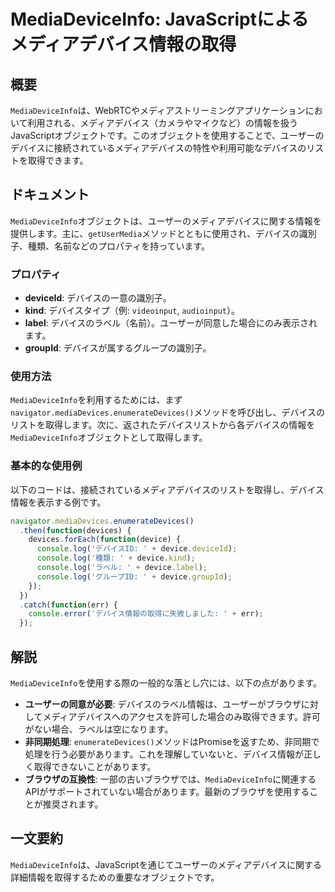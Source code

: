 <!--
Meta Description: # MediaDeviceInfo: JavaScriptによるメディアデバイス情報の取得 ## 概要 `MediaDeviceInfo`は、WebRTCやメディアストリーミングアプリケーションにおいて利用される、メディアデバイス（カメラやマイクなど）の情報を扱うJavaScriptオブジェクトです...
Meta Keywords: mediadeviceinfo, device, console, log, enumeratedevices
-->

# MediaDeviceInfo: JavaScriptによるメディアデバイス情報の取得

## 概要
`MediaDeviceInfo`は、WebRTCやメディアストリーミングアプリケーションにおいて利用される、メディアデバイス（カメラやマイクなど）の情報を扱うJavaScriptオブジェクトです。このオブジェクトを使用することで、ユーザーのデバイスに接続されているメディアデバイスの特性や利用可能なデバイスのリストを取得できます。

## ドキュメント
`MediaDeviceInfo`オブジェクトは、ユーザーのメディアデバイスに関する情報を提供します。主に、`getUserMedia`メソッドとともに使用され、デバイスの識別子、種類、名前などのプロパティを持っています。

### プロパティ
- **deviceId**: デバイスの一意の識別子。
- **kind**: デバイスタイプ（例: `videoinput`, `audioinput`）。
- **label**: デバイスのラベル（名前）。ユーザーが同意した場合にのみ表示されます。
- **groupId**: デバイスが属するグループの識別子。

### 使用方法
`MediaDeviceInfo`を利用するためには、まず`navigator.mediaDevices.enumerateDevices()`メソッドを呼び出し、デバイスのリストを取得します。次に、返されたデバイスリストから各デバイスの情報を`MediaDeviceInfo`オブジェクトとして取得します。

### 基本的な使用例
以下のコードは、接続されているメディアデバイスのリストを取得し、デバイス情報を表示する例です。

```javascript
navigator.mediaDevices.enumerateDevices()
  .then(function(devices) {
    devices.forEach(function(device) {
      console.log('デバイスID: ' + device.deviceId);
      console.log('種類: ' + device.kind);
      console.log('ラベル: ' + device.label);
      console.log('グループID: ' + device.groupId);
    });
  })
  .catch(function(err) {
    console.error('デバイス情報の取得に失敗しました: ' + err);
  });
```

## 解説
`MediaDeviceInfo`を使用する際の一般的な落とし穴には、以下の点があります。

- **ユーザーの同意が必要**: デバイスのラベル情報は、ユーザーがブラウザに対してメディアデバイスへのアクセスを許可した場合のみ取得できます。許可がない場合、ラベルは空になります。
- **非同期処理**: `enumerateDevices()`メソッドはPromiseを返すため、非同期で処理を行う必要があります。これを理解していないと、デバイス情報が正しく取得できないことがあります。
- **ブラウザの互換性**: 一部の古いブラウザでは、`MediaDeviceInfo`に関連するAPIがサポートされていない場合があります。最新のブラウザを使用することが推奨されます。

## 一文要約
`MediaDeviceInfo`は、JavaScriptを通じてユーザーのメディアデバイスに関する詳細情報を取得するための重要なオブジェクトです。